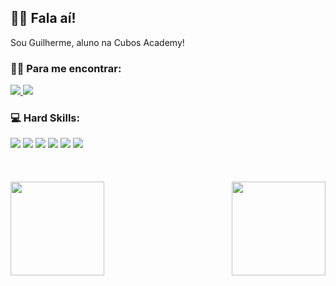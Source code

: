 ## 🤙🏼 Fala aí!

Sou Guilherme, aluno na Cubos Academy!

### 🤟🏼 Para me encontrar:
<div>
  <a href= "mailto: nevessilvagui@gmail.com">
    <img src="https://img.shields.io/badge/Gmail-D14836?style=for-the-badge&logo=gmail&logoColor=white"/>
  </a>

  <a href= "https://www.linkedin.com/in/gniall/">
    <img src="https://img.shields.io/badge/LinkedIn-0077B5?style=for-the-badge&logo=linkedin&logoColor=white"/>
  </a>
</div>

### 💻 Hard Skills:

<div>
  <img src="https://img.shields.io/badge/HTML5-E34F26?style=for-the-badge&logo=html5&logoColor=white" />
  <img src="https://img.shields.io/badge/CSS3-1572B6?style=for-the-badge&logo=css3&logoColor=white" />
  <img src="https://img.shields.io/badge/JavaScript-323330?style=for-the-badge&logo=javascript&logoColor=F7DF1E" />
  <img src="https://img.shields.io/badge/React_Native-20232A?style=for-the-badge&logo=react&logoColor=61DAFB" />
  <img src="https://img.shields.io/badge/PostgreSQL-316192?style=for-the-badge&logo=postgresql&logoColor=white" />
  <img src="https://img.shields.io/badge/Node.js-339933?style=for-the-badge&logo=nodedotjs&logoColor=white" />
</div>

<br/>
<br/>
<br/>

<div>
  <img height="150em" src="https://github-readme-stats.vercel.app/api?username=GNiall&show_icons=true&theme=dark" />
  
  <img height="150em" align="right" src="https://github-readme-stats.vercel.app/api/top-langs/?username=GNiall&theme=dark" />
</div>

